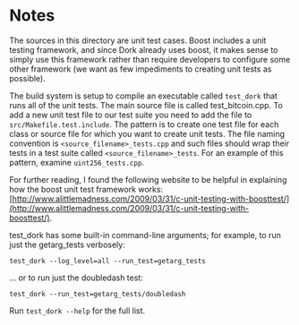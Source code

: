 # Notes
The sources in this directory are unit test cases.  Boost includes a
unit testing framework, and since Dork already uses boost, it makes
sense to simply use this framework rather than require developers to
configure some other framework (we want as few impediments to creating
unit tests as possible).

The build system is setup to compile an executable called `test_dork`
that runs all of the unit tests.  The main source file is called
test_bitcoin.cpp. To add a new unit test file to our test suite you need 
to add the file to `src/Makefile.test.include`. The pattern is to create 
one test file for each class or source file for which you want to create 
unit tests.  The file naming convention is `<source_filename>_tests.cpp` 
and such files should wrap their tests in a test suite 
called `<source_filename>_tests`. For an example of this pattern, 
examine `uint256_tests.cpp`.

For further reading, I found the following website to be helpful in
explaining how the boost unit test framework works:
[http://www.alittlemadness.com/2009/03/31/c-unit-testing-with-boosttest/](http://www.alittlemadness.com/2009/03/31/c-unit-testing-with-boosttest/).

test_dork has some built-in command-line arguments; for
example, to run just the getarg_tests verbosely:

    test_dork --log_level=all --run_test=getarg_tests

... or to run just the doubledash test:

    test_dork --run_test=getarg_tests/doubledash

Run `test_dork --help` for the full list.

